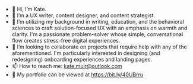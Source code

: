 - 👋 Hi, I’m Kate.
- 👀 I’m a UX writer, content designer, and content strategist.
- 🌱 I’m utilizing my background in writing, education, and the behavioral sciences to craft solution-focused UX with an emphasis on warmth and clarity. I'm a passionate problem-solver whose simple, conversational flow creates stress-free digital experiences.
- 💞️ I’m looking to collaborate on projects that require help with any of the aforementioned. I'm particularly interested in designing (and redesigning) onboarding experiences and landing pages.
- 📫 How to reach me: kate.muir@outlook.com
- 📁 My portfolio can be viewed at https://bit.ly/40UBrru

<!---
kmuir1991/kmuir1991 is a ✨ special ✨ repository because its `README.md` (this file) appears on your GitHub profile.
You can click the Preview link to take a look at your changes.
--->
